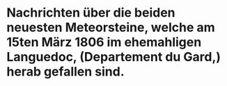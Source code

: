 # Nachrichten über die beiden neuesten Meteorsteine, welche am 15ten März 1806 im ehemahligen Languedoc, (Departement du Gard,) herab gefallen sind.


